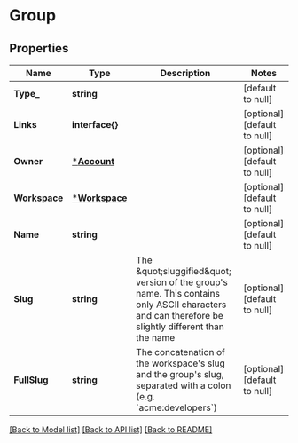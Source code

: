 # Group

## Properties
Name | Type | Description | Notes
------------ | ------------- | ------------- | -------------
**Type_** | **string** |  | [default to null]
**Links** | **interface{}** |  | [optional] [default to null]
**Owner** | [***Account**](account.md) |  | [optional] [default to null]
**Workspace** | [***Workspace**](workspace.md) |  | [optional] [default to null]
**Name** | **string** |  | [optional] [default to null]
**Slug** | **string** | The \&quot;sluggified\&quot; version of the group&#39;s name. This contains only ASCII characters and can therefore be slightly different than the name | [optional] [default to null]
**FullSlug** | **string** | The concatenation of the workspace&#39;s slug and the group&#39;s slug, separated with a colon (e.g. &#x60;acme:developers&#x60;)  | [optional] [default to null]

[[Back to Model list]](../README.md#documentation-for-models) [[Back to API list]](../README.md#documentation-for-api-endpoints) [[Back to README]](../README.md)


